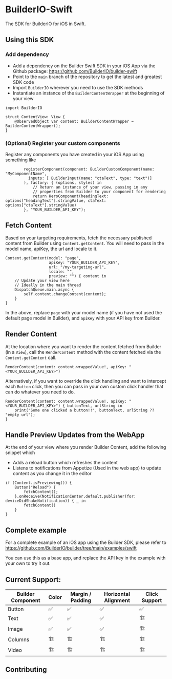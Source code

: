 # BuilderIO-Swift

The SDK for BuilderIO for iOS in Swift.

## Using this SDK

### Add dependency 

* Add a dependency on the Builder Swift SDK in your iOS App via the Github package: https://github.com/BuilderIO/builder-swift
* Point to the `main` branch of the repository to get the latest and greatest SDK code 
* Import `BuilderIO` wherever you need to use the SDK methods
* Instantiate an instance of the `BuilderContentWrapper` at the beginning of your view

```
import BuilderIO

struct ContentView: View {
    @ObservedObject var content: BuilderContentWrapper = BuilderContentWrapper();
}
```

### (Optional) Register your custom components

Register any components you have created in your iOS App using something like

```
        registerComponent(component: BuilderCustomComponent(name: "MyComponentName",
          inputs: [ BuilderInput(name: "ctaText", type: "text")]
        ), factory: { (options, styles) in
            // Return an instance of your view, passing in any
            // properties from Builder to your component for rendering
            return HeroComponent(headingText: options["headingText"].stringValue, ctaText: options["ctaText"].stringValue)
        }, "YOUR_BUILDER_API_KEY");
```

## Fetch Content

Based on your targeting requirements, fetch the necessary published content from Builder using `Content.getContent`. You will need to pass in the model name, apiKey, the url and locale to it.

```
Content.getContent(model: "page", 
                   apiKey: "YOUR_BUILDER_API_KEY", 
                   url: "/my-targeting-url", 
                   locale: "", 
                   preview: "") { content in
    // Update your view here
    // Ideally in the main thread
    DispatchQueue.main.async {
        self.content.changeContent(content);
    }
}
```

In the above, replace `page` with your model name (if you have not used the default page model in Builder), and `apiKey` with your API key from Builder.

## Render Content

At the location where you want to render the content fetched from Builder (in a `View`), call the `RenderContent` method with the content fetched via the `Content.getContent` call.


```
RenderContent(content: content.wrappedValue!, apiKey: "<YOUR_BUILDER_API_KEY>")
```

Alternatively, if you want to override the click handling and want to intercept each `Button` click, then you can pass in your own custom click handler that can do whatever you need to do.

```
RenderContent(content: content.wrappedValue!, apiKey: "<YOUR_BUILDER_API_KEY>") { buttonText, urlString in
    print("Some one clicked a button!!", buttonText, urlString ?? "empty url");
}
```

## Handle Preview Updates from the WebApp

At the end of your view where you render Builder Content, add the following snippet which

* Adds a reload button which refreshes the content
* Listens to notifications from Appetize (Used in the web app) to update content as you change it in the editor

```
if (Content.isPreviewing()) {
    Button("Reload") {
        fetchContent();
    }.onReceive(NotificationCenter.default.publisher(for: deviceDidShakeNotification)) { _ in
        fetchContent()
    }
}
```

## Complete example

For a complete example of an iOS app using the Builder SDK, please refer to https://github.com/BuilderIO/builder/tree/main/examples/swift

You can use this as a base app, and replace the API key in the example with your own to try it out.

## Current Support:


| Builder Component|Color|Margin / Padding|Horizontal Alignment|Click Support|
|------------------|-----|----------------|--------------------|-------------|
| Button  | ✅  | ✅  | ✅  | ✅   |
| Text  | ✅  | ✅  | ✅  | 🏗  |
| Image  | ✅  | ✅  | ✅  | 🏗  |
| Columns  | 🏗  | 🏗  | 🏗  | 🏗  |
| Video  | 🏗  | 🏗  | 🏗  | 🏗  |

## Contributing
